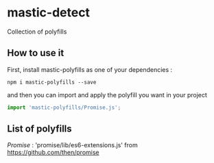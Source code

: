 # mastic-detect

Collection of polyfills

## How to use it

First, install mastic-polyfills as one of your dependencies :

```
npm i mastic-polyfills --save
```

and then you can import and apply the polyfill you want in your project

```js
import 'mastic-polyfills/Promise.js';
```

## List of polyfills
*Promise* : 'promise/lib/es6-extensions.js' from https://github.com/then/promise
